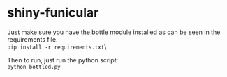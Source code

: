 # shiny-funicular

Just make sure you have the bottle module installed as can be seen in the requirements file.\
`pip install -r requirements.txt`\

Then to run, just run the python script:\
`python bottled.py`
